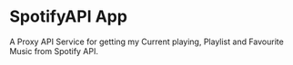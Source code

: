 # SpotifyAPI App

A Proxy API Service for getting my Current playing, Playlist and Favourite Music from Spotify API.

